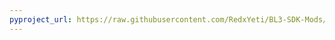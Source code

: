 ```yaml
---
pyproject_url: https://raw.githubusercontent.com/RedxYeti/BL3-SDK-Mods/refs/heads/main/command_history/pyproject.toml
---
```

